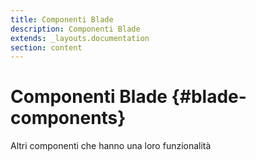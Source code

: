 ```yaml
---
title: Componenti Blade
description: Componenti Blade
extends: _layouts.documentation
section: content
---
```


# Componenti Blade {#blade-components}

Altri componenti che hanno una loro funzionalità